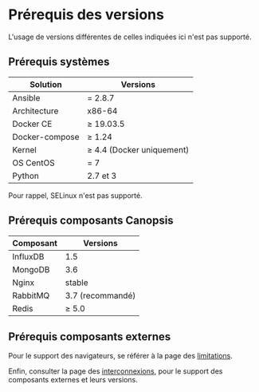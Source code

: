 # Prérequis des versions

L'usage de versions différentes de celles indiquées ici n'est pas supporté.

## Prérequis systèmes

Solution       | Versions   |
---------------|------------|
Ansible        | = 2.8.7    |
Architecture   | x86-64     |
Docker CE      | ≥ 19.03.5  |
Docker-compose | ≥ 1.24     |
Kernel         | ≥ 4.4 (Docker uniquement) |
OS CentOS      | = 7        |
Python         | 2.7 et 3   |

Pour rappel, SELinux n'est pas supporté. 

## Prérequis composants Canopsis

Composant | Versions         |
----------|------------------|
InfluxDB  | 1.5              |
MongoDB   | 3.6              |
Nginx     | stable           |
RabbitMQ  | 3.7 (recommandé) |
Redis     | ≥ 5.0            |

## Prérequis composants externes

Pour le support des navigateurs, se référer à la page des [limitations](../../guide-utilisation/limitations/index.md#compatibilite-des-anciens-navigateurs).

Enfin, consulter la page des [interconnexions](../../interconnexions/index.md), pour le support des composants externes et leurs versions.
